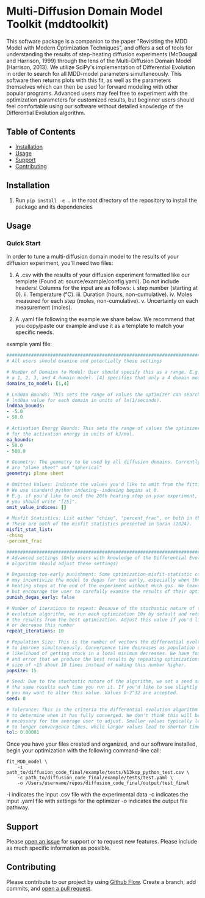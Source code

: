 # Multi-Diffusion Domain Model Toolkit (mddtoolkit) 

This software package is a companion to the paper "Revisiting the MDD Model with Modern Optimization Techniques", and offers a set of tools for understanding the results of step-heating diffusion experiments (McDougall and Harrison, 1999) through the lens of the Multi-Diffusion Domain Model (Harrison, 2013). We utilize SciPy's implementation of Differential Evolution in order to search for all MDD-model parameters simultaneously. This software then returns plots with this fit, as well as the parameters themselves which can then be used for forward modeling with other popular programs. Advanced users may feel free to experiment with the optimization parameters for customized results, but beginner users should feel comfortable using our software without detailed knowledge of the Differential Evolution algorithm.
## Table of Contents

- [Installation](#installation)
- [Usage](#usage)
- [Support](#support)
- [Contributing](#contributing)

## Installation

1. Run `pip install -e .` in the root directory of the repository to install the package and its dependencies

## Usage
### Quick Start

In order to tune a multi-diffusion domain model to the results of your diffusion experiment, you'll need two files:
1. A .csv with the results of your diffusion experiment formatted like our template (Found at: source/example/config.yaml). Do not include headers! Columns for the input are as follows: i. step number (starting at 0). ii. Temperature (°C). iii. Duration (hours, non-cumulative). iv. Moles measured for each step (moles, non-cumulative). v. Uncertainty on each measurement (moles). 


2. A .yaml file following the example we share below. We recommend that you copy/paste our example and use it as a template to match your specific needs.

example yaml file:
```yaml
##################################################################################
# All users should examine and potentially these settings

# Number of Domains to Model: User should specify this as a range. E.g. [1,8] means to fit
# a 1, 2, 3, and 4 domain model. [4] specifies that only a 4 domain model is fit.
domains_to_model: [1,4] 

# Lnd0aa Bounds: This sets the range of values the optimizer can search for the 
# lnd0aa value for each domain in units of ln(1/seconds).
lnd0aa_bounds: 
- -5.0
- 50.0

# Activation Energy Bounds: This sets the range of values the optimizer can search
# for the activation energy in units of kJ/mol.
ea_bounds: 
- 50.0
- 500.0

# Geometry: The geometry to be used by all diffusion domains. Currently-supported options 
# are "plane sheet" and "spherical"
geometry: plane sheet

# Omitted Values: Indicate the values you'd like to omit from the fitting exercise. 
# We use standard python indexing--indexing begins at 0. 
# E.g. if you'd like to omit the 26th heating step in your experiment,
# you should write "[25]".
omit_value_indices: []

# Misfit Statistics: List either "chisq", "percent_frac", or both in the manner shown below. 
# These are both of the misfit statistics presented in Gorin (2024).
misfit_stat_list:
-chisq 
-percent_frac 

##################################################################################
# Advanced settings (Only users with knowledge of the Differential Evolution
# algorithm should adjust these settings)

# Degassing-too-early punishment: Some optimization-misfit-statistic combinations 
# may incentivize the model to degas far too early, especially when there are many 
# heating steps at the end of the experiment without much gas. We leave this off by default,
# but encourage the user to carefully examine the results of their optimzations.
punish_degas_early: false

# Number of iterations to repeat: Because of the stochastic nature of the differential
# evolution algorithm, we run each optimization 10x by default and return the only
# the results from the best optimization. Adjust this value if you'd like to increase 
# or decrease this number
repeat_iterations: 10

# Population Size: This is the number of vectors the differential evoltion algorithm attempts 
# to improve simultaneously. Convergence time decreases as population size decreases, but the 
# likelihood of getting stuck in a local minimum decreases. We have found through trial 
# and error that we produce the best results by repeating optimizations with a population 
# size of ~15 about 10 times instead of making this number higher.
popsize: 15

# Seed: Due to the stochastic nature of the algorithm, we set a seed so that you are returned
# the same results each time you run it. If you'd like to see slightly different results,
# you may want to alter this value. Values 0-2^32 are accepted.
seed: 0

# Tolerance: This is the criteria the differential evolution algorithm uses
# to determine when it has fully converged. We don't think this will be 
# necessary for the average user to adjust. Smaller values typically lead 
# to longer convergence times, while larger values lead to shorter times.
tol: 0.00001
```

Once you have your files created and organized, and our software installed, begin your optimization with the following command-line call:
```
fit_MDD_model \
    -i path_to/diffusion_code_final/example/tests/N13ksp_python_test.csv \
    -c path_to/diffusion_code_final/example/tests/test.yaml \
    -o /Users/username/repos/diffusion_code_final/output/test_final
```
 
-i indicates the input .csv file with the experimental data
-c indicates the input .yaml file with settings for the optimizer
-o indicates the output file pathway.




## Support

Please [open an issue](https://github.com/dgorin1/diffusion_code_final/issues/new) for support or to request new features. Please include as much specific information as possible.

## Contributing

Please contribute to our project by using [Github Flow](https://guides.github.com/introduction/flow/). Create a branch, add commits, and [open a pull request](https://github.com/dgorin1/diffusion_code_final/compare/).
